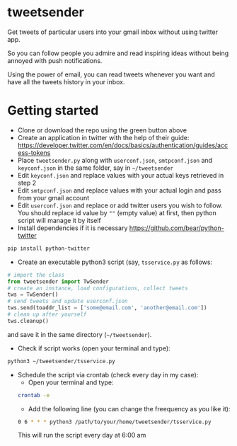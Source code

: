 # tweetsender
Get tweets of particular users into your gmail inbox without using twitter app.

So you can follow people you admire and read inspiring ideas without being annoyed with push notifications. 

Using the power of email, you can read tweets whenever you want and have all the tweets history in your inbox.

# Getting started
* Clone or download the repo using the green button above
* Create an application in twitter with the help of their guide: https://developer.twitter.com/en/docs/basics/authentication/guides/access-tokens
* Place `tweetsender.py` along with `userconf.json`, `smtpconf.json` and `keyconf.json` in the same folder, say in `~/tweetsender`
* Edit `keyconf.json` and replace values with your actual keys retrieved in step 2
* Edit `smtpconf.json` and replace values with your actual login and pass from your gmail account
* Edit `userconf.json` and replace or add twitter users you wish to follow. You should replace id value by `""` (empty value) at first, then python script will manage it by itself
* Install dependencies if it is necessary
https://github.com/bear/python-twitter
```bash
pip install python-twitter
```
* Create an executable python3 script (say, `tsservice.py` as follows:
```python 3
# import the class
from tweetsender import TwSender
# create an instance, load configurations, collect tweets
tws = TwSender()
# send tweets and update userconf.json
tws.send(toaddr_list = ['some@email.com', 'another@email.com'])
# clean up after yourself
tws.cleanup()
```
and save it in the same directory (`~/tweetsender`).
* Check if script works (open your terminal and type):
```bash
python3 ~/tweetsender/tsservice.py
```
* Schedule the script via crontab (check every day in my case):
  * Open your terminal and type:
  ```bash
  crontab -e
  ```
  * Add the following line (you can change the freequency as you like it):
  ```bash
  0 6 * * * python3 /path/to/your/home/tweetsender/tsservice.py
  ```
  This will run the script every day at 6:00 am
